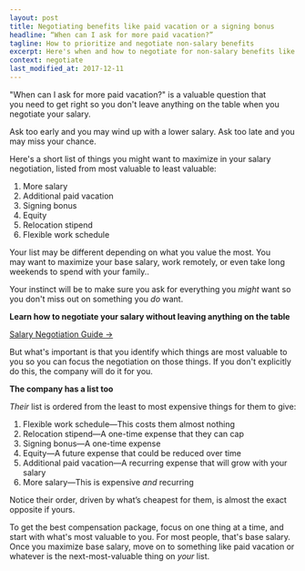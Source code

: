 ```yaml
---
layout: post
title: Negotiating benefits like paid vacation or a signing bonus
headline: “When can I ask for more paid vacation?”
tagline: How to prioritize and negotiate non-salary benefits
excerpt: Here's when and how to negotiate for non-salary benefits like vacation, equity, signing bonus and more.
context: negotiate
last_modified_at: 2017-12-11
---
```

"When can I ask for more paid vacation?" is a valuable question that you need to get right so you don't leave anything on the table when you negotiate your salary.

Ask too early and you may wind up with a lower salary. Ask too late and you may miss your chance.

Here's a short list of things you might want to maximize in your salary negotiation, listed from most valuable to least valuable:

1.  More salary
2.  Additional paid vacation
3.  Signing bonus
4.  Equity
5.  Relocation stipend
6.  Flexible work schedule

Your list may be different depending on what you value the most. You may want to maximize your base salary, work remotely, or even take long weekends to spend with your family..

Your instinct will be to make sure you ask for everything you _might_ want so you don't miss out on something you _do_ want.

<div class='guide-link'>
<p><strong>Learn how to negotiate your salary without leaving anything on the table</strong></p>
<p><a href="/salary-negotiation-guide/">Salary Negotiation Guide →</a></p>
</div>

But what's important is that you identify which things are most valuable to you so you can focus the negotiation on those things. If you don't explicitly do this, the company will do it for you.

**The company has a list too**

_Their_ list is ordered from the least to most expensive things for them to give:

1.  Flexible work schedule—This costs them almost nothing
2.  Relocation stipend—A one-time expense that they can cap
3.  Signing bonus—A one-time expense
4.  Equity—A future expense that could be reduced over time
5.  Additional paid vacation—A recurring expense that will grow with your salary
6.  More salary—This is expensive _and_ recurring

Notice their order, driven by what’s cheapest for them, is almost the exact opposite if yours.

To get the best compensation package, focus on one thing at a time, and start with what's most valuable to you. For most people, that's base salary. Once you maximize base salary, move on to something like paid vacation or whatever is the next-most-valuable thing on _your_ list.

<div class="inline-ad hidden"></div>